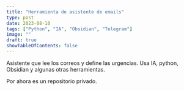 ```yaml
---
title: "Herramienta de asistente de emails"
type: post
date: 2023-08-10
tags: ["Python", "IA", "Obsidian", "Telegram"]
image: ""
draft: true
showTableOfContents: false
---
```


Asistente que lee los correos y define las urgencias.
Usa IA, python, Obsidian y algunas otras herramientas.

Por ahora es un repositorio privado.



